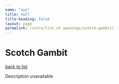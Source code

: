 ```yaml
---
name: "xyz"
title: null
title-heading: false
layout: page
permalink: /intro/list_of_openings/scotch-gambit/
---
```


# Scotch Gambit

[back to list](../../list_of_openings)

Description unavailable